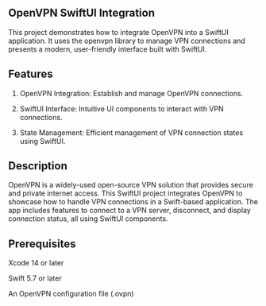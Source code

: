 ## OpenVPN SwiftUI Integration

This project demonstrates how to integrate OpenVPN into a SwiftUI application. It uses the openvpn library to manage VPN connections and presents a modern, user-friendly interface built with SwiftUI.

## Features

1. OpenVPN Integration: Establish and manage OpenVPN connections.

2. SwiftUI Interface: Intuitive UI components to interact with VPN connections.

3. State Management: Efficient management of VPN connection states using SwiftUI.

## Description

OpenVPN is a widely-used open-source VPN solution that provides secure and private internet access. This SwiftUI project integrates OpenVPN to showcase how to handle VPN connections in a Swift-based application. The app includes features to connect to a VPN server, disconnect, and display connection status, all using SwiftUI components.

## Prerequisites

Xcode 14 or later

Swift 5.7 or later

An OpenVPN configuration file (.ovpn)
